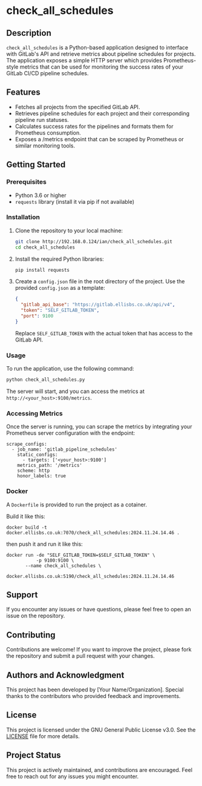 # check_all_schedules

## Description
`check_all_schedules` is a Python-based application designed to interface with GitLab's API and retrieve metrics about pipeline schedules for projects. The application exposes a simple HTTP server which provides Prometheus-style metrics that can be used for monitoring the success rates of your GitLab CI/CD pipeline schedules.

## Features
- Fetches all projects from the specified GitLab API.
- Retrieves pipeline schedules for each project and their corresponding pipeline run statuses.
- Calculates success rates for the pipelines and formats them for Prometheus consumption.
- Exposes a /metrics endpoint that can be scraped by Prometheus or similar monitoring tools.

## Getting Started

### Prerequisites
- Python 3.6 or higher
- `requests` library (install it via pip if not available)

### Installation
1. Clone the repository to your local machine:

   ```bash
   git clone http://192.168.0.124/ian/check_all_schedules.git
   cd check_all_schedules
   ```

2. Install the required Python libraries:

   ```bash
   pip install requests
   ```

3. Create a `config.json` file in the root directory of the project. Use the provided `config.json` as a template:

   ```json
   {
     "gitlab_api_base": "https://gitlab.ellisbs.co.uk/api/v4",
     "token": "SELF_GITLAB_TOKEN",
     "port": 9100
   }
   ```

   Replace `SELF_GITLAB_TOKEN` with the actual token that has access to the GitLab API.

### Usage
To run the application, use the following command:

```bash
python check_all_schedules.py
```

The server will start, and you can access the metrics at `http://<your_host>:9100/metrics`.

### Accessing Metrics
Once the server is running, you can scrape the metrics by integrating your Prometheus server configuration with the endpoint:

```
scrape_configs:
  - job_name: 'gitlab_pipeline_schedules'
    static_configs:
      - targets: ['<your_host>:9100']
    metrics_path: '/metrics'
    scheme: http
    honor_labels: true
```

### Docker

A `Dockerfile` is provided to run the project as a cotainer.

Build it like this:

```
docker build -t docker.ellisbs.co.uk:7070/check_all_schedules:2024.11.24.14.46 .
```

then push it and run it like this:

```
docker run -de "SELF_GITLAB_TOKEN=$SELF_GITLAB_TOKEN" \
           -p 9100:9100 \
	   --name check_all_schedules \
           docker.ellisbs.co.uk:5190/check_all_schedules:2024.11.24.14.46 
```

## Support
If you encounter any issues or have questions, please feel free to open an issue on the repository.

## Contributing
Contributions are welcome! If you want to improve the project, please fork the repository and submit a pull request with your changes.

## Authors and Acknowledgment
This project has been developed by [Your Name/Organization]. Special thanks to the contributors who provided feedback and improvements.

## License
This project is licensed under the GNU General Public License v3.0. See the [LICENSE](LICENSE) file for more details.

## Project Status
This project is actively maintained, and contributions are encouraged. Feel free to reach out for any issues you might encounter.
